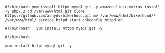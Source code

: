 `#!/bin/bash
yum install httpd mysql git -y
amazon-linux-extras install -y php7.2
cd /var/www/html
git clone https://github.com/ashydv/bikerhood.git
mv /var/www/html/bikerhood/*  /var/www/html/
service httpd start
chkconfig httpd on`

`#!/bin/bash  
yum install httpd mysql git -y`

`#!/bin/bash`

`yum install httpd mysql git -y`
